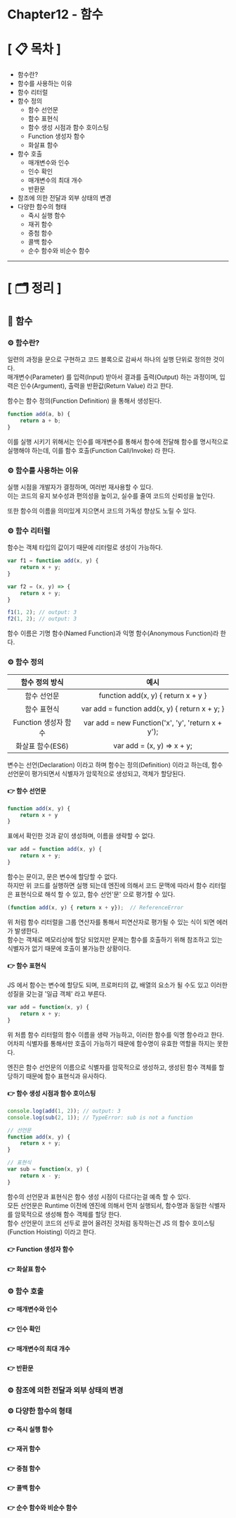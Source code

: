 # **Chapter12 - 함수**

# **[ 📋 목차 ]**
- 함수란?
- 함수를 사용하는 이유
- 함수 리터럴
- 함수 정의
  - 함수 선언문
  - 함수 표현식
  - 함수 생성 시점과 함수 호이스팅
  - Function 생성자 함수
  - 화살표 함수
- 함수 호출
  - 매개변수와 인수
  - 인수 확인
  - 매개변수의 최대 개수
  - 반환문
- 참조에 의한 전달과 외부 상태의 변경
- 다양한 함수의 형태
  - 죽시 실행 함수
  - 재귀 함수
  - 중첨 함수
  - 콜백 함수
  - 순수 함수와 비순수 함수

****

# **[ 🗂️ 정리 ]**
## 📌 <b>함수</b>

### ⚙ <b>함수란?</b>
일련의 과정을 문으로 구현하고 코드 블록으로 감싸서 하나의 실행 단위로 정의한 것이다.  
매개변수(Parameter) 를 입력(Input) 받아서 결과를 출력(Output) 하는 과정이며, 입력은 인수(Argument), 출력을 반환값(Return Value) 라고 한다.

함수는 함수 정의(Function Definition) 을 통해서 생성된다.

```javascript
function add(a, b) {
    return a + b;
}
```

이를 실행 시키기 위해서는 인수를 매개변수를 통해서 함수에 전달해 함수를 명시적으로 실행해야 하는데, 이를 함수 호출(Function Call/Invoke) 라 한다.

### ⚙ <b>함수를 사용하는 이유</b>
실행 시점을 개발자가 결정하며, 여러번 재사용할 수 있다.  
이는 코드의 유지 보수성과 편의성을 높이고, 실수를 줄여 코드의 신뢰성을 높인다.  

또한 함수의 이름을 의미있게 지으면서 코드의 가독성 향상도 노릴 수 있다.

### ⚙ <b>함수 리터럴</b>
함수는 객체 타입의 값이기 때문에 리터럴로 생성이 가능하다.

```javascript
var f1 = function add(x, y) {
    return x + y;
}

var f2 = (x, y) => {
    return x + y;
}

f1(1, 2); // output: 3
f2(1, 2); // output: 3
```

함수 이름은 기명 함수(Named Function)과 익명 함수(Anonymous Function)라 한다.

### ⚙ <b>함수 정의</b>

|함수 정의 방식|예시|
|:---:|:---:|
|함수 선언문|function add(x, y) { return x + y }|
|함수 표현식|var add = function add(x, y) { return x + y; }|
|Function 생성자 함수|var add = new Function('x', 'y', 'return x + y');|
|화살표 함수(ES6)|var add = (x, y) => x + y;|

변수는 선언(Declaration) 이라고 하며 함수는 정의(Definition) 이라고 하는데, 함수 선언문이 평가되면서 식별자가 암묵적으로
생성되고, 객체가 할당된다.

#### 👉 함수 선언문

```javascript
function add(x, y) { 
    return x + y 
}
```

표에서 확인한 것과 같이 생성하며, 이름을 생략할 수 없다.

```javascript
var add = function add(x, y) { 
    return x + y; 
}
```

함수는 문이고, 문은 변수에 할당할 수 없다.  
하지만 위 코드를 실행하면 실행 되는데 엔진에 의해서 코드 문맥에 따라서 함수 리터럴은 표현식으로 해석 할 수 있고, 함수 선언'문' 으로
평가할 수 있다.

```javascript
(function add(x, y) { return x + y});  // ReferenceError
```

위 처럼 함수 리터럴을 그룹 연산자를 통해서 피연산자로 평가될 수 있는 식이 되면 에러가 발생한다.   
함수는 객체로 메모리상에 할당 되었지만 문제는 함수를 호출하기 위해 참조하고 있는 식별자가 없기 때문에 호출이 불가능한 상황이다.

#### 👉 함수 표현식
JS 에서 함수는 변수에 할당도 되며, 프로퍼티의 값, 배열의 요소가 될 수도 있고 이러한 성질을 갖는걸 '일급 객체' 라고 부른다.

```javascript
var add = function(x, y) {
    return x + y;
}
```

위 처름 함수 리터럴의 함수 이름을 생략 가능하고, 이러한 함수를 익명 함수라고 한다.  
어차피 식별자를 통해서만 호출이 가능하기 때문에 함수명이 유효한 역할을 하지는 못한다.
  
엔진은 함수 선언문의 이름으로 식별자를 암묵적으로 생성하고, 생성된 함수 객체를 할당하기 때문에 함수 표현식과 유사하다.

#### 👉 함수 생성 시점과 함수 호이스팅

```javascript
console.log(add(1, 2)); // output: 3
console.log(sub(2, 1)); // TypeError: sub is not a function

// 선언문
function add(x, y) {
    return x + y;
}

// 표현식
var sub = function(x, y) {
    return x - y;
}
```

함수의 선언문과 표현식은 함수 생성 시점이 다르다는걸 예측 할 수 있다.  
모든 선언문은 Runtime 이전에 엔진에 의해서 먼저 실행되서, 함수명과 동일한 식별자를 암묵적으로 생성해 함수 객체를 할당 한다.  
함수 선언문이 코드의 선두로 끌어 올려진 것처럼 동작하는건 JS 의 함수 호이스팅(Function Hoisting) 이라고 한다.

#### 👉 Function 생성자 함수

#### 👉 화살표 함수

### ⚙ <b>함수 호출</b>

#### 👉 매개변수와 인수

#### 👉 인수 확인

#### 👉 매개변수의 최대 개수

#### 👉 반환문

### ⚙ <b>참조에 의한 전달과 외부 상태의 변경</b>

### ⚙ <b>다양한 함수의 형태</b>

#### 👉 죽시 실행 함수

#### 👉 재귀 함수

#### 👉 중첨 함수

#### 👉 콜백 함수

#### 👉 순수 함수와 비순수 함수